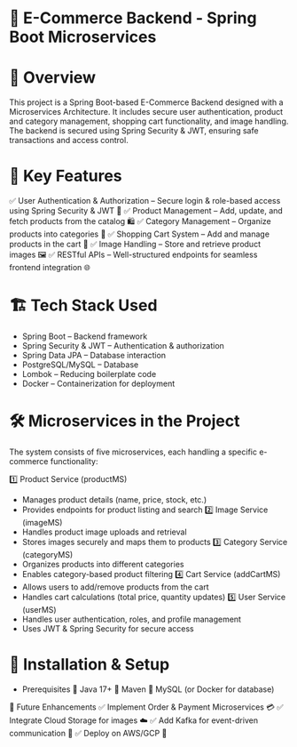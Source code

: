 # 🛒 E-Commerce Backend - Spring Boot Microservices
# 🚀 Overview
This project is a Spring Boot-based E-Commerce Backend designed with a Microservices Architecture. It includes secure user authentication, product and category management, shopping cart functionality, and image handling. The backend is secured using Spring Security & JWT, ensuring safe transactions and access control.

# 📌 Key Features
✅ User Authentication & Authorization – Secure login & role-based access using Spring Security & JWT 🔐
✅ Product Management – Add, update, and fetch products from the catalog 🛍️
✅ Category Management – Organize products into categories 📂
✅ Shopping Cart System – Add and manage products in the cart 🛒
✅ Image Handling – Store and retrieve product images 🖼️
✅ RESTful APIs – Well-structured endpoints for seamless frontend integration 🌐

# 🏗️ Tech Stack Used
* Spring Boot – Backend framework
* Spring Security & JWT – Authentication & authorization
* Spring Data JPA – Database interaction
* PostgreSQL/MySQL – Database
* Lombok – Reducing boilerplate code
* Docker – Containerization for deployment
# 🛠️ Microservices in the Project
The system consists of five microservices, each handling a specific e-commerce functionality:

1️⃣ Product Service (productMS)
* Manages product details (name, price, stock, etc.)
* Provides endpoints for product listing and search
2️⃣ Image Service (imageMS)
* Handles product image uploads and retrieval
* Stores images securely and maps them to products
3️⃣ Category Service (categoryMS)
* Organizes products into different categories
* Enables category-based product filtering
4️⃣ Cart Service (addCartMS)
* Allows users to add/remove products from the cart
* Handles cart calculations (total price, quantity updates)
5️⃣ User Service (userMS)
* Handles user authentication, roles, and profile management
* Uses JWT & Spring Security for secure access
# 📲 Installation & Setup
* Prerequisites
📌 Java 17+
📌 Maven
📌 MySQL (or Docker for database)

🎯 Future Enhancements
✅ Implement Order & Payment Microservices 💳
✅ Integrate Cloud Storage for images ☁️
✅ Add Kafka for event-driven communication 📢
✅ Deploy on AWS/GCP 🚀
